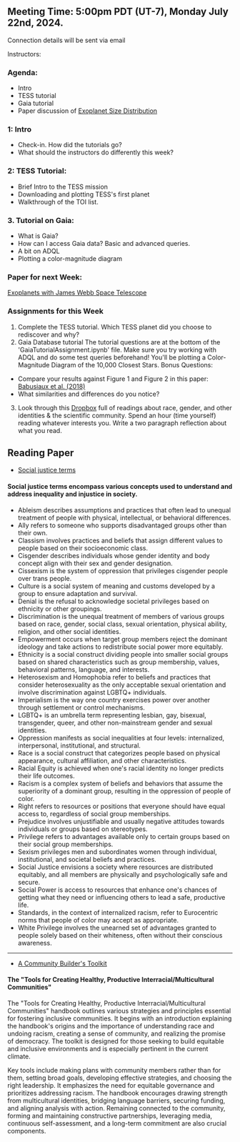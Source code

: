 ## Meeting Time: 5:00pm PDT (UT-7), Monday July 22nd, 2024.
Connection details will be sent via email

Instructors:

### Agenda:
* Intro
* TESS tutorial
* Gaia tutorial
* Paper discussion of [Exoplanet Size Distribution](https://www.pnas.org/content/116/20/9723)

### 1: Intro
* Check-in. How did the tutorials go?
* What should the instructors do differently this week?

### 2: TESS Tutorial:
* Brief Intro to the TESS mission
* Downloading and plotting TESS's first planet
* Walkthrough of the TOI list.

### 3. Tutorial on Gaia:
* What is Gaia?
* How can I access Gaia data? Basic and advanced queries.
* A bit on ADQL
* Plotting a color-magnitude diagram

### Paper for next Week:
[Exoplanets with James Webb Space Telescope](https://ntrs.nasa.gov/api/citations/20180004151/downloads/20180004151.pdf)

### Assignments for this Week

1. Complete the TESS tutorial. Which TESS planet did you choose to rediscover and why?
2. Gaia Database tutorial
The tutorial questions are at the bottom of the 'GaiaTutorialAssignment.ipynb' file. Make sure you try working with ADQL and do some test queries beforehand! You'll be plotting a Color-Magnitude Diagram of the 10,000 Closest Stars.
Bonus Questions:
  - Compare your results against Figure 1 and Figure 2 in this paper: [Babusiaux et al. (2018)](https://arxiv.org/pdf/1804.09378.pdf)
  - What similarities and differences do you notice?
3. Look through this [Dropbox](https://www.dropbox.com/sh/jkslarj06iuvq2e/AAB5PENEy83B5rHihd2x9nEQa?dl=0) full of readings about race, gender, and other identities & the scientific community. Spend an hour (time yourself) reading whatever interests you. Write a two paragraph reflection about what you read.


## Reading Paper

* [Social justice terms](https://www.dropbox.com/scl/fo/u9t4c2u97mtlksysxp414/APXBA9uZGKqe86Qm_k6D3Y8/01%20Facilitation/Social%20justice%20terms.pdf?rlkey=hptcst7fegkmye7qvziqe3m4u&e=1&dl=0)

#### Social justice terms encompass various concepts used to understand and address inequality and injustice in society. 
* Ableism describes assumptions and practices that often lead to unequal treatment of people with physical, intellectual, or behavioral differences. 
* Ally refers to someone who supports disadvantaged groups other than their own. 
* Classism involves practices and beliefs that assign different values to people based on their socioeconomic class. 
* Cisgender describes individuals whose gender identity and body concept align with their sex and gender designation. 
* Cissexism is the system of oppression that privileges cisgender people over trans people. 
* Culture is a social system of meaning and customs developed by a group to ensure adaptation and survival. 
* Denial is the refusal to acknowledge societal privileges based on ethnicity or other groupings. 
* Discrimination is the unequal treatment of members of various groups based on race, gender, social class, sexual orientation, physical ability, religion, and other social identities. 
* Empowerment occurs when target group members reject the dominant ideology and take actions to redistribute social power more equitably. 
* Ethnicity is a social construct dividing people into smaller social groups based on shared characteristics such as group membership, values, behavioral patterns, language, and interests. 
* Heterosexism and Homophobia refer to beliefs and practices that consider heterosexuality as the only acceptable sexual orientation and involve discrimination against LGBTQ+ individuals. 
* Imperialism is the way one country exercises power over another through settlement or control mechanisms. 
* LGBTQ+ is an umbrella term representing lesbian, gay, bisexual, transgender, queer, and other non-mainstream gender and sexual identities. 
* Oppression manifests as social inequalities at four levels: internalized, interpersonal, institutional, and structural. 
* Race is a social construct that categorizes people based on physical appearance, cultural affiliation, and other characteristics. 
* Racial Equity is achieved when one's racial identity no longer predicts their life outcomes. 
* Racism is a complex system of beliefs and behaviors that assume the superiority of a dominant group, resulting in the oppression of people of color. 
* Right refers to resources or positions that everyone should have equal access to, regardless of social group memberships. 
* Prejudice involves unjustifiable and usually negative attitudes towards individuals or groups based on stereotypes. 
* Privilege refers to advantages available only to certain groups based on their social group memberships. 
* Sexism privileges men and subordinates women through individual, institutional, and societal beliefs and practices. 
* Social Justice envisions a society where resources are distributed equitably, and all members are physically and psychologically safe and secure. 
* Social Power is access to resources that enhance one's chances of getting what they need or influencing others to lead a safe, productive life. 
* Standards, in the context of internalized racism, refer to Eurocentric norms that people of color may accept as appropriate. 
* White Privilege involves the unearned set of advantages granted to people solely based on their whiteness, often without their conscious awareness.

---

* [A Community Builder's Toolkit](https://www.dropbox.com/scl/fo/u9t4c2u97mtlksysxp414/AAEyzFf6Lk1J7_aVxjH68kk/01%20Facilitation?dl=0&preview=A+Community+Builder%27s+Toolkit.pdf&rlkey=hptcst7fegkmye7qvziqe3m4u&subfolder_nav_tracking=1)
#### The "Tools for Creating Healthy, Productive Interracial/Multicultural Communities"
 The "Tools for Creating Healthy, Productive Interracial/Multicultural Communities" handbook outlines various strategies and principles essential for fostering inclusive communities. It begins with an introduction explaining the handbook's origins and the importance of understanding race and undoing racism, creating a sense of community, and realizing the promise of democracy. The toolkit is designed for those seeking to build equitable and inclusive environments and is especially pertinent in the current climate.

Key tools include making plans with community members rather than for them, setting broad goals, developing effective strategies, and choosing the right leadership. It emphasizes the need for equitable governance and prioritizes addressing racism. The handbook encourages drawing strength from multicultural identities, bridging language barriers, securing funding, and aligning analysis with action. Remaining connected to the community, forming and maintaining constructive partnerships, leveraging media, continuous self-assessment, and a long-term commitment are also crucial components.

